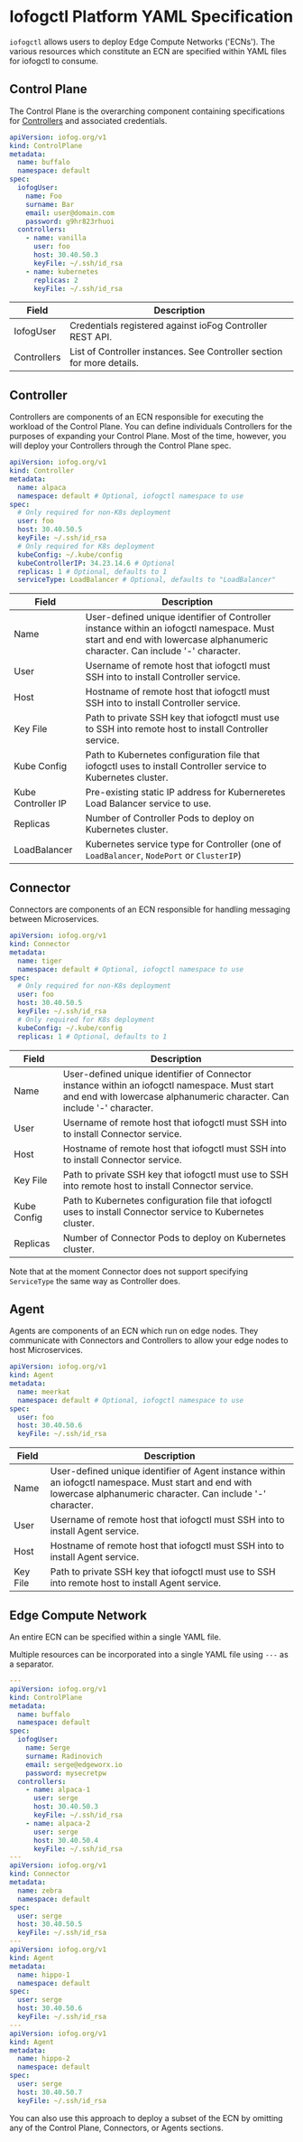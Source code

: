 # Iofogctl Platform YAML Specification

`iofogctl` allows users to deploy Edge Compute Networks ('ECNs'). The various resources which constitute an ECN are specified within YAML files for iofogctl to consume.

## Control Plane

The Control Plane is the overarching component containing specifications for [Controllers](#controller) and associated credentials.

```yaml
apiVersion: iofog.org/v1
kind: ControlPlane
metadata:
  name: buffalo
  namespace: default
spec:
  iofogUser:
    name: Foo
    surname: Bar
    email: user@domain.com
    password: g9hr823rhuoi
  controllers:
    - name: vanilla
      user: foo
      host: 30.40.50.3
      keyFile: ~/.ssh/id_rsa
    - name: kubernetes
      replicas: 2
      keyFile: ~/.ssh/id_rsa
```

| Field       | Description                                                            |
| ----------- | ---------------------------------------------------------------------- |
| IofogUser   | Credentials registered against ioFog Controller REST API.              |
| Controllers | List of Controller instances. See Controller section for more details. |

## Controller

Controllers are components of an ECN responsible for executing the workload of the Control Plane. You can define individuals Controllers for the purposes of expanding your Control Plane. Most of the time, however, you will deploy your Controllers through the Control Plane spec.

```yaml
apiVersion: iofog.org/v1
kind: Controller
metadata:
  name: alpaca
  namespace: default # Optional, iofogctl namespace to use
spec:
  # Only required for non-K8s deployment
  user: foo
  host: 30.40.50.5
  keyFile: ~/.ssh/id_rsa
  # Only required for K8s deployment
  kubeConfig: ~/.kube/config
  kubeControllerIP: 34.23.14.6 # Optional
  replicas: 1 # Optional, defaults to 1
  serviceType: LoadBalancer # Optional, defaults to "LoadBalancer"
```

| Field              | Description                                                                                                                                                              |
| ------------------ | ------------------------------------------------------------------------------------------------------------------------------------------------------------------------ |
| Name               | User-defined unique identifier of Controller instance within an iofogctl namespace. Must start and end with lowercase alphanumeric character. Can include '-' character. |
| User               | Username of remote host that iofogctl must SSH into to install Controller service.                                                                                       |
| Host               | Hostname of remote host that iofogctl must SSH into to install Controller service.                                                                                       |
| Key File           | Path to private SSH key that iofogctl must use to SSH into remote host to install Controller service.                                                                |
| Kube Config        | Path to Kubernetes configuration file that iofogctl uses to install Controller service to Kubernetes cluster.                                                            |
| Kube Controller IP | Pre-existing static IP address for Kuberneretes Load Balancer service to use.                                                                                            |
| Replicas           | Number of Controller Pods to deploy on Kubernetes cluster.                                                                                                               |
| LoadBalancer       | Kubernetes service type for Controller (one of `LoadBalancer`, `NodePort` or `ClusterIP`)                                                                                |

## Connector

Connectors are components of an ECN responsible for handling messaging between Microservices.

```yaml
apiVersion: iofog.org/v1
kind: Connector
metadata:
  name: tiger
  namespace: default # Optional, iofogctl namespace to use
spec:
  # Only required for non-K8s deployment
  user: foo
  host: 30.40.50.5
  keyFile: ~/.ssh/id_rsa
  # Only required for K8s deployment
  kubeConfig: ~/.kube/config
  replicas: 1 # Optional, defaults to 1
```

| Field       | Description                                                                                                                                                             |
| ----------- | ----------------------------------------------------------------------------------------------------------------------------------------------------------------------- |
| Name        | User-defined unique identifier of Connector instance within an iofogctl namespace. Must start and end with lowercase alphanumeric character. Can include '-' character. |
| User        | Username of remote host that iofogctl must SSH into to install Connector service.                                                                                       |
| Host        | Hostname of remote host that iofogctl must SSH into to install Connector service.                                                                                       |
| Key File    | Path to private SSH key that iofogctl must use to SSH into remote host to install Connector service.                                                                |
| Kube Config | Path to Kubernetes configuration file that iofogctl uses to install Connector service to Kubernetes cluster.                                                            |
| Replicas    | Number of Connector Pods to deploy on Kubernetes cluster.                                                                                                               |

Note that at the moment Connector does not support specifying `ServiceType` the same way as Controller does.

## Agent

Agents are components of an ECN which run on edge nodes. They communicate with Connectors and Controllers to allow your edge nodes to host Microservices.

```yaml
apiVersion: iofog.org/v1
kind: Agent
metadata:
  name: meerkat
  namespace: default # Optional, iofogctl namespace to use
spec:
  user: foo
  host: 30.40.50.6
  keyFile: ~/.ssh/id_rsa
```

| Field | Description                                                                                                                                                         |
| ----- | ------------------------------------------------------------------------------------------------------------------------------------------------------------------- |
| Name  | User-defined unique identifier of Agent instance within an iofogctl namespace. Must start and end with lowercase alphanumeric character. Can include '-' character. |
| User  | Username of remote host that iofogctl must SSH into to install Agent service.                                                                                       |
| Host  | Hostname of remote host that iofogctl must SSH into to install Agent service.                                                                                       |
| Key File    | Path to private SSH key that iofogctl must use to SSH into remote host to install Agent service.                                                                |

## Edge Compute Network

An entire ECN can be specified within a single YAML file.

Multiple resources can be incorporated into a single YAML file using `---` as a separator.

```yaml
---
apiVersion: iofog.org/v1
kind: ControlPlane
metadata:
  name: buffalo
  namespace: default
spec:
  iofogUser:
    name: Serge
    surname: Radinovich
    email: serge@edgeworx.io
    password: mysecretpw
  controllers:
    - name: alpaca-1
      user: serge
      host: 30.40.50.3
      keyFile: ~/.ssh/id_rsa
    - name: alpaca-2
      user: serge
      host: 30.40.50.4
      keyFile: ~/.ssh/id_rsa
---
apiVersion: iofog.org/v1
kind: Connector
metadata:
  name: zebra
  namespace: default
spec:
  user: serge
  host: 30.40.50.5
  keyFile: ~/.ssh/id_rsa
---
apiVersion: iofog.org/v1
kind: Agent
metadata:
  name: hippo-1
  namespace: default
spec:
  user: serge
  host: 30.40.50.6
  keyFile: ~/.ssh/id_rsa
---
apiVersion: iofog.org/v1
kind: Agent
metadata:
  name: hippo-2
  namespace: default
spec:
  user: serge
  host: 30.40.50.7
  keyFile: ~/.ssh/id_rsa
```

You can also use this approach to deploy a subset of the ECN by omitting any of the Control Plane, Connectors, or Agents sections.
